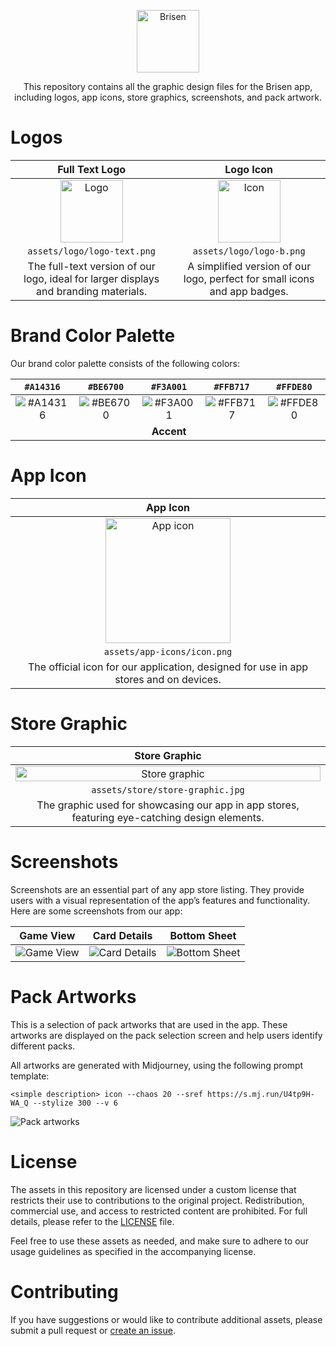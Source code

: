 <p align="center">
  <img src="assets/logo/logo-text.png" alt="Brisen" height="100">
</p>

<p align="center">
  This repository contains all the graphic design files for the Brisen app, including logos, app icons, store graphics, screenshots, and pack artwork.
</p>

# Logos

| **Full Text Logo** | **Logo Icon** |
|:------------------:|:--------------------:|
| <img src="assets/logo/logo-text.png" alt="Logo" height="100"> | <img src="assets/logo/logo-b.png" alt="Icon" height="100"> |
| `assets/logo/logo-text.png` | `assets/logo/logo-b.png` |
| The full-text version of our logo, ideal for larger displays and branding materials. | A simplified version of our logo, perfect for small icons and app badges. |

# Brand Color Palette

Our brand color palette consists of the following colors:

| `#A14316` | `#BE6700` | `#F3A001` | `#FFB717` | `#FFDE80` |
|:---------:|:---------:|:---------:|:---------:|:---------:|
|![#A14316](https://singlecolorimage.com/get/A14316/400x1000)|![#BE6700](https://singlecolorimage.com/get/BE6700/400x1000)|![#F3A001](https://singlecolorimage.com/get/F3A001/400x1000)|![#FFB717](https://singlecolorimage.com/get/FFB717/400x1000)|![#FFDE80](https://singlecolorimage.com/get/FFDE80/400x1000)|
|  |  | **Accent** |  |  |

# App Icon

| **App Icon** |
|:------------:|
| <img src="assets/app-icons/icon-preview.png" alt="App icon" height="200" width="200"> |
| `assets/app-icons/icon.png` |
| The official icon for our application, designed for use in app stores and on devices. |

# Store Graphic

| **Store Graphic** |
|:-----------------:|
| <img src="assets/store/store-graphic.jpg" alt="Store graphic" width="100%"> |
| `assets/store/store-graphic.jpg` |
| The graphic used for showcasing our app in app stores, featuring eye-catching design elements. |

# Screenshots
Screenshots are an essential part of any app store listing. They provide users with a visual representation of the app’s features and functionality. Here are some screenshots from our app:

| **Game View** | **Card Details** | **Bottom Sheet** |
|:----------------:|:----------------:|:----------------:|
| ![Game View](assets/store/screenshots/en/IMG_0595.jpeg) | ![Card Details](assets/store/screenshots/en/IMG_0596.jpeg) | ![Bottom Sheet](assets/store/screenshots/en/IMG_0598.jpeg) |

# Pack Artworks
This is a selection of pack artworks that are used in the app. These artworks are displayed on the pack selection screen and help users identify different packs.

All artworks are generated with Midjourney, using the following prompt template:
```
<simple description> icon --chaos 20 --sref https://s.mj.run/U4tp9H-WA_Q --stylize 300 --v 6
```

![Pack artworks](assets/packs/mosaic.jpg)

# License

The assets in this repository are licensed under a custom license that restricts their use to contributions to the original project. Redistribution, commercial use, and access to restricted content are prohibited. For full details, please refer to the [LICENSE](LICENSE) file.

Feel free to use these assets as needed, and make sure to adhere to our usage guidelines as specified in the accompanying license.

# Contributing

If you have suggestions or would like to contribute additional assets, please submit a pull request or [create an issue](https://github.com/brisen-app/brisen-assets/issues/new/choose).
